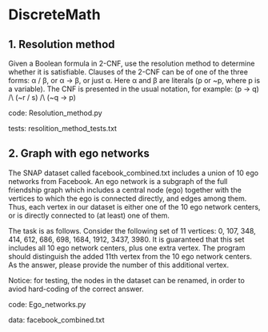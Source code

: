 # DiscreteMath

## 1. Resolution method

Given a Boolean formula in 2-CNF, use the resolution method to determine whether it is satisfiable. Clauses of the 2-CNF can be of one of the three forms: α \/ β, or α -> β, or just α. Here α and β are literals (p or ~p, where p is a variable). The CNF is presented in the usual notation, for example: (p -> q) /\ (~r \/ s) /\ (~q -> p)

code: Resolution_method.py

tests: resolition_method_tests.txt

## 2. Graph with ego networks

The SNAP dataset called facebook_combined.txt includes a union of 10 ego networks from Facebook. An ego network is a subgraph of the full friendship graph which includes a central node (ego) together with the vertices to which the ego is connected directly, and edges among them. Thus, each vertex in our dataset is either one of the 10 ego network centers, or is directly connected to (at least) one of them.

The task is as follows. Consider the following set of 11 vertices: 0, 107, 348, 414, 612, 686, 698, 1684, 1912, 3437, 3980. It is guaranteed that this set includes all 10 ego network centers, plus one extra vertex. The program should distinguish the added 11th vertex from the 10 ego network centers. As the answer, please provide the number of this additional vertex.

Notice: for testing, the nodes in the dataset can be renamed, in order to aviod hard-coding of the correct answer.

code: Ego_networks.py

data: facebook_combined.txt
